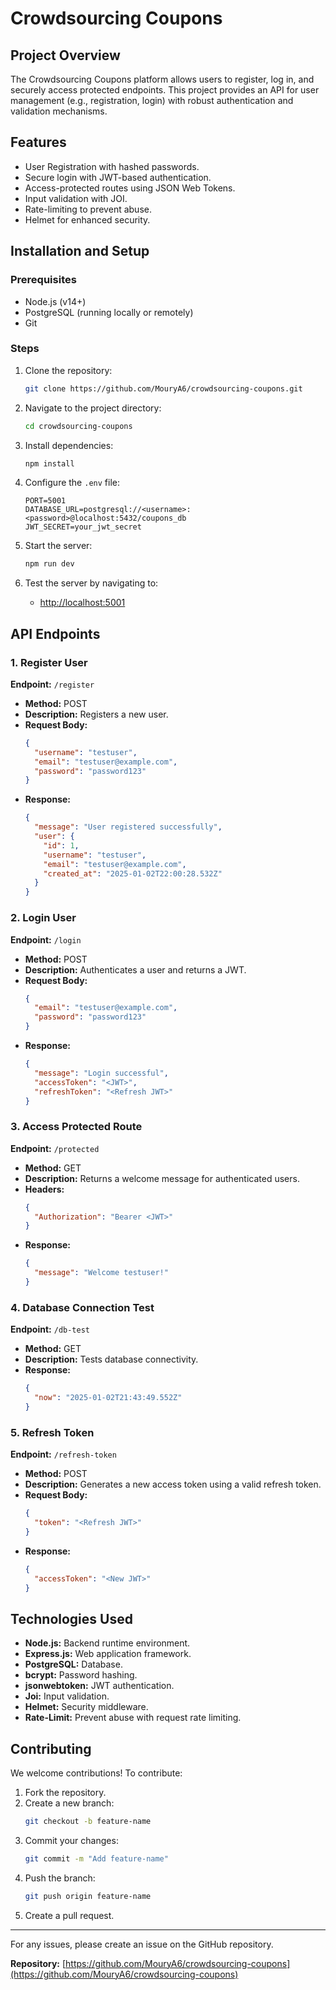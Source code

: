 # Crowdsourcing Coupons

## Project Overview
The Crowdsourcing Coupons platform allows users to register, log in, and securely access protected endpoints. This project provides an API for user management (e.g., registration, login) with robust authentication and validation mechanisms.

## Features
- User Registration with hashed passwords.
- Secure login with JWT-based authentication.
- Access-protected routes using JSON Web Tokens.
- Input validation with JOI.
- Rate-limiting to prevent abuse.
- Helmet for enhanced security.

## Installation and Setup

### Prerequisites
- Node.js (v14+)
- PostgreSQL (running locally or remotely)
- Git

### Steps
1. Clone the repository:
   ```bash
   git clone https://github.com/MouryA6/crowdsourcing-coupons.git
   ```

2. Navigate to the project directory:
   ```bash
   cd crowdsourcing-coupons
   ```

3. Install dependencies:
   ```bash
   npm install
   ```

4. Configure the `.env` file:
   ```env
   PORT=5001
   DATABASE_URL=postgresql://<username>:<password>@localhost:5432/coupons_db
   JWT_SECRET=your_jwt_secret
   ```

5. Start the server:
   ```bash
   npm run dev
   ```

6. Test the server by navigating to:
   - [http://localhost:5001](http://localhost:5001)

## API Endpoints

### 1. **Register User**
**Endpoint:** `/register`
- **Method:** POST
- **Description:** Registers a new user.
- **Request Body:**
  ```json
  {
    "username": "testuser",
    "email": "testuser@example.com",
    "password": "password123"
  }
  ```
- **Response:**
  ```json
  {
    "message": "User registered successfully",
    "user": {
      "id": 1,
      "username": "testuser",
      "email": "testuser@example.com",
      "created_at": "2025-01-02T22:00:28.532Z"
    }
  }
  ```

### 2. **Login User**
**Endpoint:** `/login`
- **Method:** POST
- **Description:** Authenticates a user and returns a JWT.
- **Request Body:**
  ```json
  {
    "email": "testuser@example.com",
    "password": "password123"
  }
  ```
- **Response:**
  ```json
  {
    "message": "Login successful",
    "accessToken": "<JWT>",
    "refreshToken": "<Refresh JWT>"
  }
  ```

### 3. **Access Protected Route**
**Endpoint:** `/protected`
- **Method:** GET
- **Description:** Returns a welcome message for authenticated users.
- **Headers:**
  ```json
  {
    "Authorization": "Bearer <JWT>"
  }
  ```
- **Response:**
  ```json
  {
    "message": "Welcome testuser!"
  }
  ```

### 4. **Database Connection Test**
**Endpoint:** `/db-test`
- **Method:** GET
- **Description:** Tests database connectivity.
- **Response:**
  ```json
  {
    "now": "2025-01-02T21:43:49.552Z"
  }
  ```

### 5. **Refresh Token**
**Endpoint:** `/refresh-token`
- **Method:** POST
- **Description:** Generates a new access token using a valid refresh token.
- **Request Body:**
  ```json
  {
    "token": "<Refresh JWT>"
  }
  ```
- **Response:**
  ```json
  {
    "accessToken": "<New JWT>"
  }
  ```

## Technologies Used
- **Node.js:** Backend runtime environment.
- **Express.js:** Web application framework.
- **PostgreSQL:** Database.
- **bcrypt:** Password hashing.
- **jsonwebtoken:** JWT authentication.
- **Joi:** Input validation.
- **Helmet:** Security middleware.
- **Rate-Limit:** Prevent abuse with request rate limiting.

## Contributing
We welcome contributions! To contribute:
1. Fork the repository.
2. Create a new branch:
   ```bash
   git checkout -b feature-name
   ```
3. Commit your changes:
   ```bash
   git commit -m "Add feature-name"
   ```
4. Push the branch:
   ```bash
   git push origin feature-name
   ```
5. Create a pull request.

---
For any issues, please create an issue on the GitHub repository.

**Repository:** [https://github.com/MouryA6/crowdsourcing-coupons](https://github.com/MouryA6/crowdsourcing-coupons)
